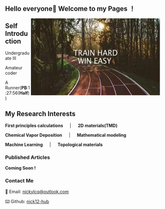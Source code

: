 ## Hello everyone👋 Welcome to my Pages ！
<img align="right" width="420" height="250" src="https://github.com/Nick12-hub/Nick12-hub/blob/main/WechatIMG71.jpeg">

## Self Introduction

Undergraduate III

Amateur coder

A Runner(__PB__:1:27:56(__Half__))


## My Research Interests

**First principles calculations** &emsp; | &emsp;   **2D materials(TMD)**
   
**Chemical Vapor Deposition** &emsp; | &emsp;  **Mathematical modeling** 

**Machine Learning** &emsp; | &emsp;   **Topological materials**


### Published Articles

__Coming Soon !__ 

### Contact Me 

📧 Email: [nickylcq@outlook.com](nickylcq@outlook.com)

⌨️  Github: [nick12-hub](https://github.com/nick12-hub)



